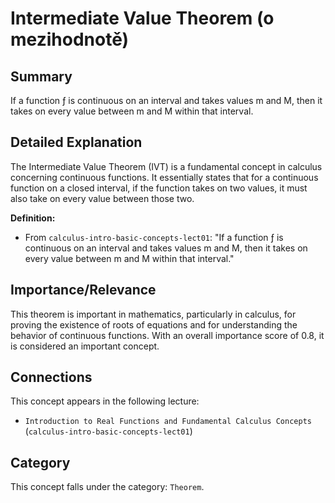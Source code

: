 # Intermediate Value Theorem (o mezihodnotě)

## Summary
If a function ƒ is continuous on an interval and takes values m and M, then it takes on every value between m and M within that interval.

## Detailed Explanation
The Intermediate Value Theorem (IVT) is a fundamental concept in calculus concerning continuous functions. It essentially states that for a continuous function on a closed interval, if the function takes on two values, it must also take on every value between those two.

**Definition:**
*   From `calculus-intro-basic-concepts-lect01`: "If a function ƒ is continuous on an interval and takes values m and M, then it takes on every value between m and M within that interval."

## Importance/Relevance
This theorem is important in mathematics, particularly in calculus, for proving the existence of roots of equations and for understanding the behavior of continuous functions. With an overall importance score of 0.8, it is considered an important concept.

## Connections
This concept appears in the following lecture:
*   `Introduction to Real Functions and Fundamental Calculus Concepts` (`calculus-intro-basic-concepts-lect01`)

## Category
This concept falls under the category: `Theorem`.
